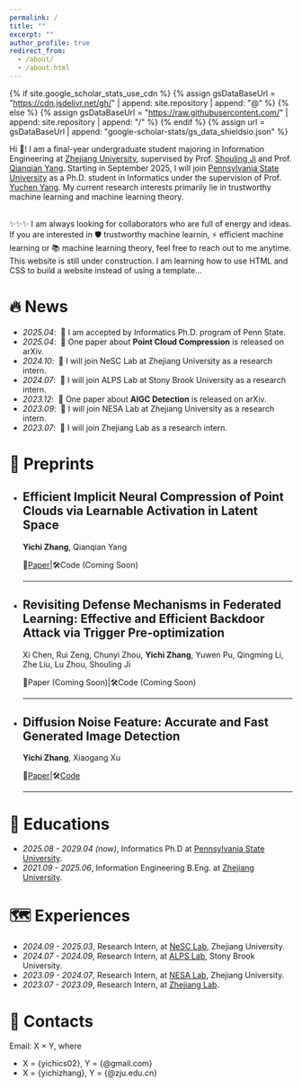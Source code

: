 ```yaml
---
permalink: /
title: ""
excerpt: ""
author_profile: true
redirect_from: 
  - /about/
  - /about.html
---
```


{% if site.google_scholar_stats_use_cdn %}
{% assign gsDataBaseUrl = "https://cdn.jsdelivr.net/gh/" | append: site.repository | append: "@" %}
{% else %}
{% assign gsDataBaseUrl = "https://raw.githubusercontent.com/" | append: site.repository | append: "/" %}
{% endif %}
{% assign url = gsDataBaseUrl | append: "google-scholar-stats/gs_data_shieldsio.json" %}

<span class='anchor' id='about-me'></span>

Hi 👋! I am a final-year undergraduate student majoring in Information Engineering at [Zhejiang University](https://www.zju.edu.cn/), supervised by Prof. [Shouling Ji](https://scholar.google.com/citations?user=5HoF_9oAAAAJ) and Prof. [Qianqian Yang](https://scholar.google.com/citations?user=a2WEREUAAAAJ). Starting in September 2025, I will join [Pennsylvania State University](https://www.psu.edu/) as a Ph.D. student in Informatics under the supervision of Prof. [Yuchen Yang](https://scholar.google.com/citations?user=bugfOowAAAAJ). My current research interests primarily lie in trustworthy machine learning and machine learning theory.

<br>
✨✨✨ I am always looking for collaborators who are full of energy and ideas. If you are interested in 🛡️ trustworthy machine learnin, ⚡ efficient machine learning or 📚 machine learning theory, feel free to reach out to me anytime.

<br>
This website is still under construction. I am learning how to use HTML and CSS to build a website instead of using a template...

# 🔥 News
- *2025.04*: &nbsp;🎉 I am accepted by Informatics Ph.D. program of Penn State.
- *2025.04*: &nbsp;📄 One paper about **Point Cloud Compression** is released on arXiv.
- *2024.10*: &nbsp;💪 I will join NeSC Lab at Zhejiang University as a research intern.
- *2024.07*: &nbsp;💪 I will join ALPS Lab at Stony Brook University as a research intern.
- *2023.12*: &nbsp;📄 One paper about **AIGC Detection** is released on arXiv.
- *2023.09*: &nbsp;💪 I will join NESA Lab at Zhejiang University as a research intern.
- *2023.07*: &nbsp;💪 I will join Zhejiang Lab as a research intern.

# 📝 Preprints 

- **Efficient Implicit Neural Compression of Point Clouds via Learnable Activation in Latent Space**
  ---

  **Yichi Zhang**, Qianqian Yang
  
  📰[Paper](https://arxiv.org/abs/2504.14471)\|🛠️Code (Coming Soon)

  ---

- **Revisiting Defense Mechanisms in Federated Learning: Effective and Efficient Backdoor Attack via Trigger Pre-optimization**
  ---

  Xi Chen, Rui Zeng, Chunyi Zhou, **Yichi Zhang**, Yuwen Pu, Qingming Li, Zhe Liu, Lu Zhou, Shouling Ji
  
  📰Paper (Coming Soon)\|🛠️Code (Coming Soon)
  
  
  ---

- **Diffusion Noise Feature: Accurate and Fast Generated Image Detection**
  ---

  **Yichi Zhang**, Xiaogang Xu
  
  📰[Paper](https://arxiv.org/abs/2312.02625)\|🛠️[Code](https://github.com/YichiCS/Diffusion-Noise-Feature)

  
  ---

<!-- # 📚 Publications -->


# 📖 Educations
- *2025.08 - 2029.04 (now)*, Informatics Ph.D at [Pennsylvania State University](https://www.psu.edu/). 
- *2021.09 - 2025.06*, Information Engineering B.Eng. at [Zhejiang University](https://www.zju.edu.cn/). 

# 🗺️ Experiences
- *2024.09 - 2025.03*, Research Intern, at [NeSC Lab](http://nesc.zju.edu.cn/), Zhejiang University.
- *2024.07 - 2024.09*, Research Intern, at [ALPS Lab](https://alps-lab.github.io/), Stony Brook University.
- *2023.09 - 2024.07*, Research Intern, at [NESA Lab](https://nesa.zju.edu.cn/), Zhejiang University.
- *2023.07 - 2023.09*, Research Intern, at [Zhejiang Lab](https://en.zhejianglab.com/).

# 📧 Contacts
Email: X × Y, where
- X = {yichics02}, Y = {@gmail.com}
- X = {yichizhang}, Y = {@zju.edu.cn}